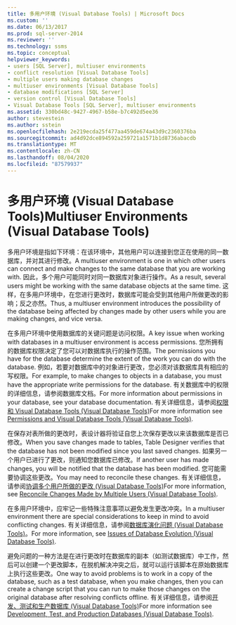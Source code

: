```yaml
---
title: 多用户环境 (Visual Database Tools) | Microsoft Docs
ms.custom: ''
ms.date: 06/13/2017
ms.prod: sql-server-2014
ms.reviewer: ''
ms.technology: ssms
ms.topic: conceptual
helpviewer_keywords:
- users [SQL Server], multiuser environments
- conflict resolution [Visual Database Tools]
- multiple users making database changes
- multiuser environments [Visual Database Tools]
- database modifications [SQL Server]
- version control [Visual Database Tools]
- Visual Database Tools [SQL Server], multiuser environments
ms.assetid: 330bd48c-9427-4967-b58e-b7c492d5ee36
author: stevestein
ms.author: sstein
ms.openlocfilehash: 2e219ecda25f477aa459de674a43d9c2360376ba
ms.sourcegitcommit: ad4d92dce894592a259721a1571b1d8736abacdb
ms.translationtype: MT
ms.contentlocale: zh-CN
ms.lasthandoff: 08/04/2020
ms.locfileid: "87579937"
---
```

# <a name="multiuser-environments-visual-database-tools"></a><span data-ttu-id="6e202-102">多用户环境 (Visual Database Tools)</span><span class="sxs-lookup"><span data-stu-id="6e202-102">Multiuser Environments (Visual Database Tools)</span></span>
  <span data-ttu-id="6e202-103">多用户环境是指如下环境：在该环境中，其他用户可以连接到您正在使用的同一数据库，并对其进行修改。</span><span class="sxs-lookup"><span data-stu-id="6e202-103">A multiuser environment is one in which other users can connect and make changes to the same database that you are working with.</span></span> <span data-ttu-id="6e202-104">因此，多个用户可能同时对同一数据库对象进行操作。</span><span class="sxs-lookup"><span data-stu-id="6e202-104">As a result, several users might be working with the same database objects at the same time.</span></span> <span data-ttu-id="6e202-105">这样，在多用户环境中，在您进行更改时，数据库可能会受到其他用户所做更改的影响；反之亦然。</span><span class="sxs-lookup"><span data-stu-id="6e202-105">Thus, a multiuser environment introduces the possibility of the database being affected by changes made by other users while you are making changes, and vice versa.</span></span>  
  
 <span data-ttu-id="6e202-106">在多用户环境中使用数据库的关键问题是访问权限。</span><span class="sxs-lookup"><span data-stu-id="6e202-106">A key issue when working with databases in a multiuser environment is access permissions.</span></span> <span data-ttu-id="6e202-107">您所拥有的数据库权限决定了您可以对数据库执行的操作范围。</span><span class="sxs-lookup"><span data-stu-id="6e202-107">The permissions you have for the database determine the extent of the work you can do with the database.</span></span> <span data-ttu-id="6e202-108">例如，若要对数据库中的对象进行更改，您必须对该数据库具有相应的写权限。</span><span class="sxs-lookup"><span data-stu-id="6e202-108">For example, to make changes to objects in a database, you must have the appropriate write permissions for the database.</span></span> <span data-ttu-id="6e202-109">有关数据库中的权限的详细信息，请参阅数据库文档。</span><span class="sxs-lookup"><span data-stu-id="6e202-109">For more information about permissions in your database, see your database documentation.</span></span> <span data-ttu-id="6e202-110">有关详细信息，请参阅[权限和 Visual Database Tools (Visual Database Tools)](visual-database-tools.md)</span><span class="sxs-lookup"><span data-stu-id="6e202-110">For more information see [Permissions and Visual Database Tools &#40;Visual Database Tools&#41;](visual-database-tools.md).</span></span>  
  
 <span data-ttu-id="6e202-111">在保存对表所做的更改时，表设计器将验证自您上次保存更改以来该数据库是否已修改。</span><span class="sxs-lookup"><span data-stu-id="6e202-111">When you save changes made to tables, Table Designer verifies that the database has not been modified since you last saved changes.</span></span> <span data-ttu-id="6e202-112">如果另一个用户已进行了更改，则通知您数据库已修改。</span><span class="sxs-lookup"><span data-stu-id="6e202-112">If another user has made changes, you will be notified that the database has been modified.</span></span> <span data-ttu-id="6e202-113">您可能需要协调这些更改。</span><span class="sxs-lookup"><span data-stu-id="6e202-113">You may need to reconcile these changes.</span></span> <span data-ttu-id="6e202-114">有关详细信息，请参阅[协调多个用户所做的更改 (Visual Database Tools)](reconcile-changes-made-by-multiple-users-visual-database-tools.md)</span><span class="sxs-lookup"><span data-stu-id="6e202-114">For more information, see [Reconcile Changes Made by Multiple Users &#40;Visual Database Tools&#41;](reconcile-changes-made-by-multiple-users-visual-database-tools.md).</span></span>  
  
 <span data-ttu-id="6e202-115">在多用户环境中，应牢记一些特殊注意事项以避免发生更改冲突。</span><span class="sxs-lookup"><span data-stu-id="6e202-115">In a multiuser environment there are special considerations to keep in mind to avoid conflicting changes.</span></span> <span data-ttu-id="6e202-116">有关详细信息，请参阅[数据库演化问题 (Visual Database Tools)](issues-of-database-evolution-visual-database-tools.md)。</span><span class="sxs-lookup"><span data-stu-id="6e202-116">For more information, see [Issues of Database Evolution &#40;Visual Database Tools&#41;](issues-of-database-evolution-visual-database-tools.md).</span></span>  
  
 <span data-ttu-id="6e202-117">避免问题的一种方法是在进行更改时在数据库的副本（如测试数据库）中工作，然后可以创建一个更改脚本，在脱机解决冲突之后，就可以运行该脚本在原始数据库上执行这些更改。</span><span class="sxs-lookup"><span data-stu-id="6e202-117">One way to avoid problems is to work in a copy of the database, such as a test database, when you make changes, then you can create a change script that you can run to make those changes on the original database after resolving conflicts offline.</span></span> <span data-ttu-id="6e202-118">有关详细信息，请参阅[开发、测试和生产数据库 (Visual Database Tools)](development-test-and-production-databases-visual-database-tools.md)</span><span class="sxs-lookup"><span data-stu-id="6e202-118">For more information see [Development, Test, and Production Databases &#40;Visual Database Tools&#41;](development-test-and-production-databases-visual-database-tools.md).</span></span>  
  
  
